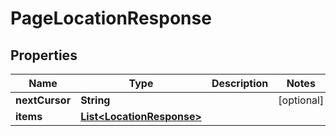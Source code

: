 

# PageLocationResponse


## Properties

| Name | Type | Description | Notes |
|------------ | ------------- | ------------- | -------------|
|**nextCursor** | **String** |  |  [optional] |
|**items** | [**List&lt;LocationResponse&gt;**](LocationResponse.md) |  |  |



